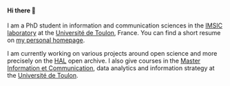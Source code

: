 #### Hi there 👋

I am a PhD student in information and communication sciences in the [IMSIC laboratory](https://www.imsic.fr/) at the [Université de Toulon](https://www.univ-tln.fr/), France. You can find a short resume on [my personal homepage](https://altab.fr).

I am currently working on various projects around open science and more precisely on the [HAL](https://hal.archives-ouvertes.fr/) open archive. I also give courses in the [Master Information et Communication](http://www.ingemedia.net/formations/master-data-analytics-strategie-information), data analytics and information strategy at the [Université de Toulon](https://www.univ-tln.fr/).

<!--
**alarictabaries/alarictabaries** is a ✨ _special_ ✨ repository because its `README.md` (this file) appears on your GitHub profile.

Here are some ideas to get you started:

- 🔭 I’m currently working on ...
- 🌱 I’m currently learning ...
- 👯 I’m looking to collaborate on ...
- 🤔 I’m looking for help with ...
- 💬 Ask me about ...
- 📫 How to reach me: ...
- 😄 Pronouns: ...
- ⚡ Fun fact: ...
-->
